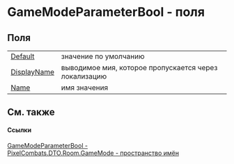 # GameModeParameterBool - поля




## Поля
<table>
<tr>
<td><a href="32175fa1-7974-2483-d6de-1d0483864c81">Default</a></td>
<td>значение по умолчанию</td></tr>
<tr>
<td><a href="85aad29a-6ee9-370b-5f7b-d85de9fb8c77">DisplayName</a></td>
<td>выводимое мия, которое пропускается через локализацию</td></tr>
<tr>
<td><a href="7a39e6ce-d493-7909-a703-26d4a682d193">Name</a></td>
<td>имя значения</td></tr>
</table>

## См. также


#### Ссылки
<a href="95b0aec1-442b-5a3a-eae4-f21511080dfd">GameModeParameterBool - </a>  
<a href="4d3fbb36-c354-8f6e-a905-e9536bb5c956">PixelCombats.DTO.Room.GameMode - пространство имён</a>  
